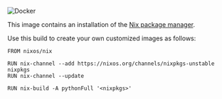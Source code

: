 ![Docker](https://github.com/mi-skam/nix-docker/workflows/Docker/badge.svg)

This image contains an installation of the [Nix package manager](https://nixos.org/nix/).

Use this build to create your own customized images as follows:

    FROM nixos/nix

    RUN nix-channel --add https://nixos.org/channels/nixpkgs-unstable nixpkgs
    RUN nix-channel --update

    RUN nix-build -A pythonFull '<nixpkgs>'
